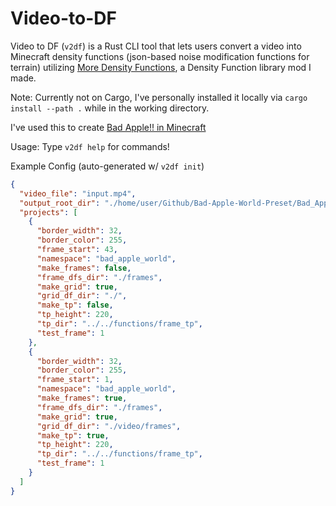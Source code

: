 # Video-to-DF
Video to DF (`v2df`) is a Rust CLI tool that lets users convert a video into Minecraft density functions (json-based noise modification functions for terrain) utilizing [More Density Functions](https://github.com/klinbee/More-Density-Functions), a Density Function library mod I made.

Note: Currently not on Cargo, I've personally installed it locally via `cargo install --path .` while in the working directory.

I've used this to create [Bad Apple!! in Minecraft](https://github.com/klinbee/Bad-Apple-World-Preset)

Usage: Type `v2df help` for commands!

Example Config (auto-generated w/ `v2df init`)
```json
{
  "video_file": "input.mp4",
  "output_root_dir": "./home/user/Github/Bad-Apple-World-Preset/Bad_Apple!!_World_Preset/data/bad_apple_world/worldgen/density_function",
  "projects": [
    {
      "border_width": 32,
      "border_color": 255,
      "frame_start": 43,
      "namespace": "bad_apple_world",
      "make_frames": false,
      "frame_dfs_dir": "./frames",
      "make_grid": true,
      "grid_df_dir": "./",
      "make_tp": false,
      "tp_height": 220,
      "tp_dir": "../../functions/frame_tp",
      "test_frame": 1
    },
    {
      "border_width": 32,
      "border_color": 255,
      "frame_start": 1,
      "namespace": "bad_apple_world",
      "make_frames": true,
      "frame_dfs_dir": "./frames",
      "make_grid": true,
      "grid_df_dir": "./video/frames",
      "make_tp": true,
      "tp_height": 220,
      "tp_dir": "../../functions/frame_tp",
      "test_frame": 1
    }
  ]
}

```
